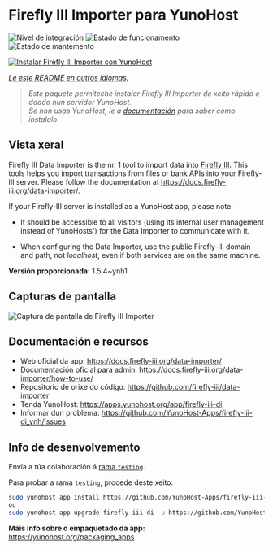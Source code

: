 <!--
NOTA: Este README foi creado automáticamente por <https://github.com/YunoHost/apps/tree/master/tools/readme_generator>
NON debe editarse manualmente.
-->

# Firefly III Importer para YunoHost

[![Nivel de integración](https://dash.yunohost.org/integration/firefly-iii-di.svg)](https://ci-apps.yunohost.org/ci/apps/firefly-iii-di/) ![Estado de funcionamento](https://ci-apps.yunohost.org/ci/badges/firefly-iii-di.status.svg) ![Estado de mantemento](https://ci-apps.yunohost.org/ci/badges/firefly-iii-di.maintain.svg)

[![Instalar Firefly III Importer con YunoHost](https://install-app.yunohost.org/install-with-yunohost.svg)](https://install-app.yunohost.org/?app=firefly-iii-di)

*[Le este README en outros idiomas.](./ALL_README.md)*

> *Este paquete permíteche instalar Firefly III Importer de xeito rápido e doado nun servidor YunoHost.*  
> *Se non usas YunoHost, le a [documentación](https://yunohost.org/install) para saber como instalalo.*

## Vista xeral

Firefly III Data Importer is the nr. 1 tool to import data into [Firefly III](https://www.firefly-iii.org/). This tools helps you import transactions from files or bank APIs into your
Firefly-III server. Please follow the documentation at https://docs.firefly-iii.org/data-importer/.

If your Firefly-III server is installed as a YunoHost app, please note:

- It should be accessible to all visitors (using its internal user management instead of YunoHosts') for the Data Importer to communicate with it.

- When configuring the Data Importer, use the public Firefly-III domain and path, not *localhost*, even if both services are on the same machine.


**Versión proporcionada:** 1.5.4~ynh1

## Capturas de pantalla

![Captura de pantalla de Firefly III Importer](./doc/screenshots/firefly-iii-di-start-screen.png)

## Documentación e recursos

- Web oficial da app: <https://docs.firefly-iii.org/data-importer/>
- Documentación oficial para admin: <https://docs.firefly-iii.org/data-importer/how-to-use/>
- Repositorio de orixe do código: <https://github.com/firefly-iii/data-importer>
- Tenda YunoHost: <https://apps.yunohost.org/app/firefly-iii-di>
- Informar dun problema: <https://github.com/YunoHost-Apps/firefly-iii-di_ynh/issues>

## Info de desenvolvemento

Envía a túa colaboración á [rama `testing`](https://github.com/YunoHost-Apps/firefly-iii-di_ynh/tree/testing).

Para probar a rama `testing`, procede deste xeito:

```bash
sudo yunohost app install https://github.com/YunoHost-Apps/firefly-iii-di_ynh/tree/testing --debug
ou
sudo yunohost app upgrade firefly-iii-di -u https://github.com/YunoHost-Apps/firefly-iii-di_ynh/tree/testing --debug
```

**Máis info sobre o empaquetado da app:** <https://yunohost.org/packaging_apps>
